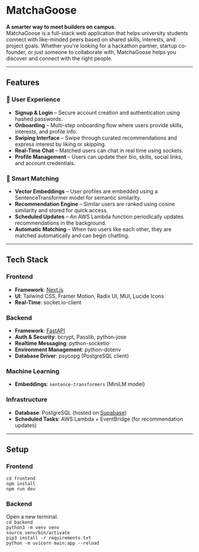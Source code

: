 # MatchaGoose

**A smarter way to meet builders on campus.**  
MatchaGoose is a full-stack web application that helps university students connect with like-minded peers based on shared skills, interests, and project goals. Whether you're looking for a hackathon partner, startup co-founder, or just someone to collaborate with, MatchaGoose helps you discover and connect with the right people.

---

## Features

### 👤 User Experience
- **Signup & Login** – Secure account creation and authentication using hashed passwords.
- **Onboarding** – Multi-step onboarding flow where users provide skills, interests, and profile info.
- **Swiping Interface** – Swipe through curated recommendations and express interest by liking or skipping.
- **Real-Time Chat** – Matched users can chat in real time using sockets.
- **Profile Management** – Users can update their bio, skills, social links, and account credentials.

### 🤖 Smart Matching
- **Vector Embeddings** – User profiles are embedded using a SentenceTransformer model for semantic similarity.
- **Recommendation Engine** – Similar users are ranked using cosine similarity and stored for quick access.
- **Scheduled Updates** – An AWS Lambda function periodically updates recommendations in the background.
- **Automatic Matching** – When two users like each other, they are matched automatically and can begin chatting.

---

## Tech Stack

### Frontend
- **Framework**: [Next.js](https://nextjs.org/)
- **UI**: Tailwind CSS, Framer Motion, Radix UI, MUI, Lucide Icons
- **Real-Time**: socket.io-client

### Backend
- **Framework**: [FastAPI](https://fastapi.tiangolo.com/)
- **Auth & Security**: bcrypt, Passlib, python-jose
- **Realtime Messaging**: python-socketio
- **Environment Management**: python-dotenv
- **Database Driver**: psycopg (PostgreSQL client)

### Machine Learning
- **Embeddings**: `sentence-transformers` (MiniLM model)

### Infrastructure
- **Database**: PostgreSQL (hosted on [Supabase](https://supabase.com/))
- **Scheduled Tasks**: AWS Lambda + EventBridge (for recommendation updates)

---

## Setup

### Frontend
`cd frontend`\
`npm install`\
`npm run dev`

### Backend
Open a new terminal.\
`cd backend`\
`python3 -m venv venv`\
`source venv/bin/activate`\
`pip3 install -r requirements.txt`\
`python -m uvicorn main:app --reload`

